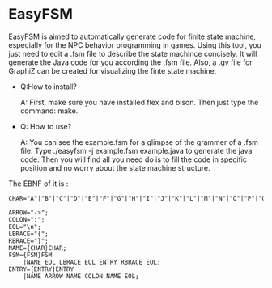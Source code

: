 EasyFSM
=======

EasyFSM is aimed to automatically generate code for finite state machine, especially for the NPC behavior programming in games. Using this tool, you just need to edit a .fsm file to describe the state machince concisely. It will generate the Java code for you according the .fsm file. Also, a .gv file for GraphiZ can be created for visualizing the finte state machine.

+ Q:How to install?
  
  A: First, make sure you have installed flex and bison. Then just type the command: make.

+ Q: How to use?

  A: You can see the example.fsm for a glimpse of the grammer of a .fsm file. Type ./easyfsm -j example.fsm example.java to generate the java code. Then you will find all you need do is to fill the code in specific position and no worry about the state machine structure. 
  
The EBNF of it is :

   	CHAR="A"|"B"|"C"|"D"|"E"|"F"|"G"|"H"|"I"|"J"|"K"|"L"|"M"|"N"|"O"|"P"|"Q"|"R"|"S"|"T"|"U"|"V"|"W"|"X"|"Y"|"Z"|"a"|"b"|"c"|"d"|"e"|"f"|"g"|"h"|"i"|"j"|"k"|"l"|"m"|"n"|"o"|"p"|"q"|"r"|"s"|"t"|"u"|"v"|"w"|"x"|"y"|"z"|"0"|"1"|"2"|"3"|"4"|"5"|"6"|"7"|"8"|"9"|"_";
	
	ARROW="->";
	COLON=":";
	EOL="\n";
	LBRACE="{";
	RBRACE="}";
	NAME={CHAR}CHAR;
	FSM={FSM}FSM
		|NAME EOL LBRACE EOL ENTRY RBRACE EOL;
	ENTRY={ENTRY}ENTRY
		|NAME ARROW NAME COLON NAME EOL;
